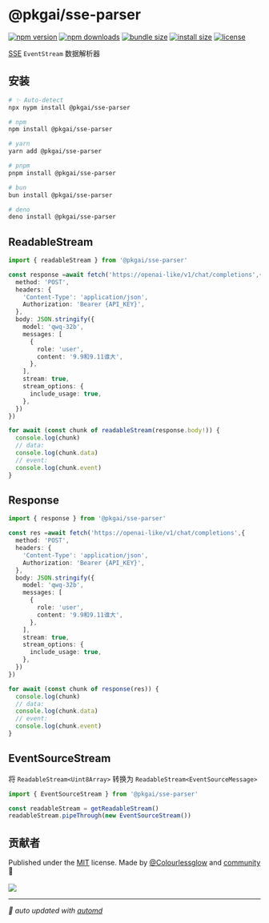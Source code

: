 # @pkgai/sse-parser

<!-- automd:badges color="orange" license licenseBranch  bundlephobia packagephobia name="@pkgai/sse-parser" -->

[![npm version](https://img.shields.io/npm/v/@pkgai/sse-parser?color=orange)](https://npmjs.com/package/@pkgai/sse-parser)
[![npm downloads](https://img.shields.io/npm/dm/@pkgai/sse-parser?color=orange)](https://npm.chart.dev/@pkgai/sse-parser)
[![bundle size](https://img.shields.io/bundlephobia/minzip/@pkgai/sse-parser?color=orange)](https://bundlephobia.com/package/@pkgai/sse-parser)
[![install size](https://badgen.net/packagephobia/install/@pkgai/sse-parser?color=orange)](https://packagephobia.com/result?p=@pkgai/sse-parser)
[![license](https://img.shields.io/github/license/pkgai/sse-kit?color=orange)](https://github.com/pkgai/sse-kit/blob/true/LICENSE)

<!-- /automd -->

[SSE](https://developer.mozilla.org/zh-CN/docs/Web/API/Server-sent_events/Using_server-sent_events) `EventStream` 数据解析器

## 安装

<!-- automd:pm-install name="@pkgai/sse-parser" -->

```sh
# ✨ Auto-detect
npx nypm install @pkgai/sse-parser

# npm
npm install @pkgai/sse-parser

# yarn
yarn add @pkgai/sse-parser

# pnpm
pnpm install @pkgai/sse-parser

# bun
bun install @pkgai/sse-parser

# deno
deno install @pkgai/sse-parser
```

<!-- /automd -->

## ReadableStream

```ts
import { readableStream } from '@pkgai/sse-parser'

const response =await fetch('https://openai-like/v1/chat/completions',{
  method: 'POST',
  headers: {
    'Content-Type': 'application/json',
    Authorization: 'Bearer {API_KEY}',
  },
  body: JSON.stringify({
    model: 'qwq-32b',
    messages: [
      {
        role: 'user',
        content: '9.9和9.11谁大',
      },
    ],
    stream: true,
    stream_options: {
      include_usage: true,
    },
  })
})

for await (const chunk of readableStream(response.body!)) {
  console.log(chunk)
  // data: 
  console.log(chunk.data)
  // event:
  console.log(chunk.event)
}
```

## Response

```ts
import { response } from '@pkgai/sse-parser'

const res =await fetch('https://openai-like/v1/chat/completions',{
  method: 'POST',
  headers: {
    'Content-Type': 'application/json',
    Authorization: 'Bearer {API_KEY}',
  },
  body: JSON.stringify({
    model: 'qwq-32b',
    messages: [
      {
        role: 'user',
        content: '9.9和9.11谁大',
      },
    ],
    stream: true,
    stream_options: {
      include_usage: true,
    },
  })
})

for await (const chunk of response(res)) {
  console.log(chunk)
  // data: 
  console.log(chunk.data)
  // event:
  console.log(chunk.event)
}
```

## EventSourceStream

将 `ReadableStream<Uint8Array>` 转换为 `ReadableStream<EventSourceMessage>`

```ts
import { EventSourceStream } from '@pkgai/sse-parser'

const readableStream = getReadableStream()
readableStream.pipeThrough(new EventSourceStream())
```

## 贡献者
<!-- automd:contributors author="Colourlessglow" license="MIT" github="pkgai/sse-kit" -->

Published under the [MIT](https://github.com/pkgai/sse-kit/blob/main/LICENSE) license.
Made by [@Colourlessglow](https://github.com/Colourlessglow) and [community](https://github.com/pkgai/sse-kit/graphs/contributors) 💛
<br><br>
<a href="https://github.com/pkgai/sse-kit/graphs/contributors">
<img src="https://contrib.rocks/image?repo=pkgai/sse-kit" />
</a>

<!-- /automd -->

<!-- automd:with-automd -->

---

_🤖 auto updated with [automd](https://automd.unjs.io)_

<!-- /automd -->
